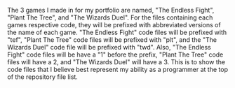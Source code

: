 The 3 games I made in for my portfolio are named, "The Endless Fight", "Plant The Tree", and "The Wizards Duel".
For the files containing each games respective code, they will be prefixed with abbreviated versions of the name of each game. 
"The Endless Fight" code files will be prefixed with "tef", "Plant The Tree" code files will be prefixed with "plt",
and the "The Wizards Duel" code file will be prefixed with "twd".
Also, "The Endless Fight" code files will be have a "1" before the prefix, "Plant The Tree" code files will have a 2, and "The Wizards Duel" will have a 3. 
This is to show the code files that I believe best represent my ability as a programmer at the top of the repository file list.
